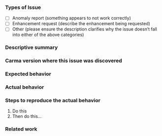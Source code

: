 ### Types of Issue

<!--- What type of issue? Replace the space with an `x` in the box that applies: -->

- [ ] Anomaly report (something appears to not work correctly)
- [ ] Enhancement request (describe the enhancement being requested)
- [ ] Other (please ensure the description clarifies why the issue doesn’t fall into either of the above categories)

### Descriptive summary
<!--- Provide a detailed description of the problem or suggested new functionality. -->
<!--- Be sure to include contextual info, as readers may not be aware of what you are doing. -->

### Carma version where this issue was discovered
<!--- What version are you running that you noticed this problem or deficiency? -->
<!--- If this is an enhancement request, record the latest available version. -->

### Expected behavior

### Actual behavior
<!--- Describe what happens in the version noted above that you'd like to change. -->

### Steps to reproduce the actual behavior
<!--- Edit the below template! -->
1. Do this
1. Then do this...

### Related work
<!--- Links to related tickets or prior related work here. -->
<!--- If this is an enhancement request, this field may not apply. -->